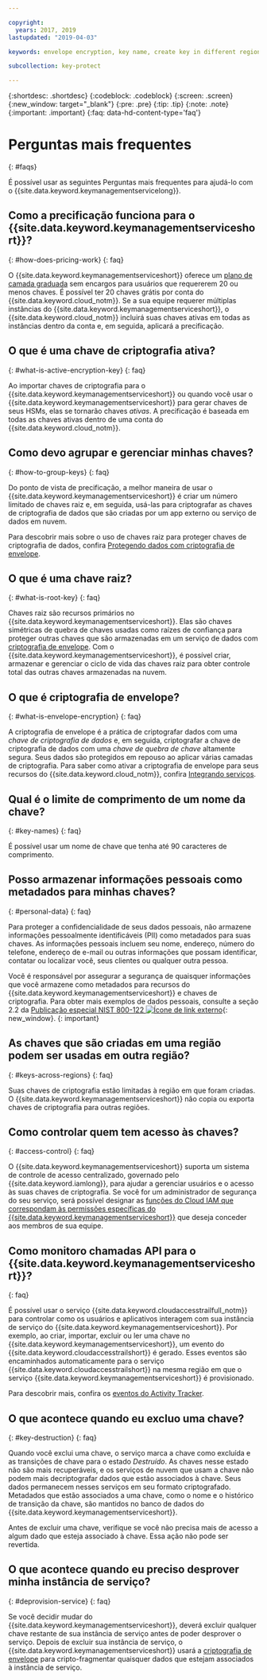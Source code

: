 ```yaml
---

copyright:
  years: 2017, 2019
lastupdated: "2019-04-03"

keywords: envelope encryption, key name, create key in different region, delete service instance

subcollection: key-protect

---
```


{:shortdesc: .shortdesc}
{:codeblock: .codeblock}
{:screen: .screen}
{:new_window: target="_blank"}
{:pre: .pre}
{:tip: .tip}
{:note: .note}
{:important: .important}
{:faq: data-hd-content-type='faq'}

# Perguntas mais frequentes
{: #faqs}

É possível usar as seguintes Perguntas mais frequentes para ajudá-lo com o {{site.data.keyword.keymanagementservicelong}}.

## Como a precificação funciona para o {{site.data.keyword.keymanagementserviceshort}}?
{: #how-does-pricing-work}
{: faq}

O {{site.data.keyword.keymanagementserviceshort}} oferece um [plano de camada graduada](https://{DomainName}/catalog/services/key-protect) sem encargos para usuários que requererem 20 ou menos chaves. É possível ter 20 chaves grátis por conta do {{site.data.keyword.cloud_notm}}. Se a sua equipe requerer múltiplas instâncias do {{site.data.keyword.keymanagementserviceshort}}, o {{site.data.keyword.cloud_notm}} incluirá suas chaves ativas em todas as instâncias dentro da conta e, em seguida, aplicará a precificação. 

## O que é uma chave de criptografia ativa?
{: #what-is-active-encryption-key}
{: faq}

Ao importar chaves de criptografia para o {{site.data.keyword.keymanagementserviceshort}} ou quando você usar o {{site.data.keyword.keymanagementserviceshort}} para gerar chaves de seus HSMs, elas se tornarão chaves _ativas_. A precificação é baseada em todas as chaves ativas dentro de uma conta do {{site.data.keyword.cloud_notm}}. 

## Como devo agrupar e gerenciar minhas chaves?
{: #how-to-group-keys}
{: faq}

Do ponto de vista de precificação, a melhor maneira de usar o {{site.data.keyword.keymanagementserviceshort}} é criar um número limitado de chaves raiz e, em seguida, usá-las para criptografar as chaves de criptografia de dados que são criadas por um app externo ou serviço de dados em nuvem. 

Para descobrir mais sobre o uso de chaves raiz para proteger chaves de criptografia de dados, confira [Protegendo dados com criptografia de envelope](/docs/services/key-protect?topic=key-protect-envelope-encryption).

## O que é uma chave raiz?
{: #what-is-root-key}
{: faq}

Chaves raiz são recursos primários no {{site.data.keyword.keymanagementserviceshort}}. Elas são chaves simétricas de quebra de chaves usadas como raízes de confiança para proteger outras chaves que são armazenadas em um serviço de dados com [criptografia de envelope](/docs/services/key-protect?topic=key-protect-envelope-encryption). Com o {{site.data.keyword.keymanagementserviceshort}}, é possível criar,
armazenar e gerenciar o ciclo de vida das chaves raiz para obter controle total das outras chaves armazenadas na nuvem. 

## O que é criptografia de envelope?
{: #what-is-envelope-encryption}
{: faq}

A criptografia de envelope é a prática de criptografar dados com uma _chave de criptografia de dados_ e, em seguida, criptografar a chave de criptografia de dados com uma _chave de quebra de chave_ altamente segura.  Seus dados são protegidos em repouso ao aplicar várias camadas de criptografia. Para saber como ativar a criptografia de envelope para seus recursos do {{site.data.keyword.cloud_notm}}, confira [Integrando serviços](/docs/services/key-protect?topic=key-protect-integrate-services).

## Qual é o limite de comprimento de um nome da chave?
{: #key-names}
{: faq}

É possível usar um nome de chave que tenha até 90 caracteres de comprimento.

## Posso armazenar informações pessoais como metadados para minhas chaves?
{: #personal-data}
{: faq}

Para proteger a confidencialidade de seus dados pessoais, não armazene informações pessoalmente identificáveis (PII) como metadados para suas chaves. As informações pessoais incluem seu nome, endereço, número do telefone, endereço de e-mail ou outras informações que possam identificar, contatar ou localizar você, seus clientes ou qualquer outra pessoa.

Você é responsável por assegurar a segurança de quaisquer informações que você armazene como metadados para recursos do {{site.data.keyword.keymanagementserviceshort}} e chaves de criptografia. Para obter mais exemplos de dados pessoais, consulte a seção 2.2 da [Publicação especial NIST 800-122 ![Ícone de link externo](../../icons/launch-glyph.svg "Ícone de link externo")](https://www.nist.gov/publications/guide-protecting-confidentiality-personally-identifiable-information-pii){: new_window}.
{: important}

## As chaves que são criadas em uma região podem ser usadas em outra região?
{: #keys-across-regions}
{: faq}

Suas chaves de criptografia estão limitadas à região em que foram criadas. O {{site.data.keyword.keymanagementserviceshort}} não copia ou exporta chaves de criptografia para outras regiões.

## Como controlar quem tem acesso às chaves?
{: #access-control}
{: faq}

O {{site.data.keyword.keymanagementserviceshort}} suporta um sistema de controle de acesso centralizado, governado pelo {{site.data.keyword.iamlong}}, para ajudar a gerenciar usuários e o acesso às suas chaves de criptografia. Se você for um administrador de segurança do seu serviço, será possível designar as [funções do Cloud IAM que correspondam às permissões específicas do {{site.data.keyword.keymanagementserviceshort}}](/docs/services/key-protect?topic=key-protect-manage-access#roles) que deseja conceder aos membros de sua equipe.

## Como monitoro chamadas API para o {{site.data.keyword.keymanagementserviceshort}}?
{: faq}

É possível usar o serviço {{site.data.keyword.cloudaccesstrailfull_notm}} para controlar como os usuários e aplicativos interagem com sua instância de serviço do {{site.data.keyword.keymanagementserviceshort}}. Por exemplo, ao criar, importar, excluir ou ler uma chave no {{site.data.keyword.keymanagementserviceshort}}, um evento do {{site.data.keyword.cloudaccesstrailshort}} é gerado. Esses eventos são encaminhados automaticamente para o serviço {{site.data.keyword.cloudaccesstrailshort}} na mesma
região em que o serviço {{site.data.keyword.keymanagementserviceshort}} é provisionado.

Para descobrir mais, confira os [eventos do Activity Tracker](/docs/services/key-protect?topic=key-protect-activity-tracker-events).

## O que acontece quando eu excluo uma chave?
{: #key-destruction}
{: faq}

Quando você exclui uma chave, o serviço marca a chave como excluída e as transições de chave para o estado _Destruído_. As chaves nesse estado não são mais recuperáveis, e os serviços de nuvem que usam a chave não podem mais decriptografar dados que estão associados à chave. Seus dados permanecem nesses serviços em seu formato criptografado. Metadados que estão associados a uma chave, como o nome e o histórico de transição da chave, são mantidos no banco de dados do {{site.data.keyword.keymanagementserviceshort}}. 

Antes de excluir uma chave, verifique se você não precisa mais de acesso a algum dado que esteja associado à chave. Essa ação não pode ser revertida.

## O que acontece quando eu preciso desprover minha instância de serviço?
{: #deprovision-service}
{: faq}

Se você decidir mudar do {{site.data.keyword.keymanagementserviceshort}}, deverá excluir qualquer chave restante de sua instância de serviço antes de poder desprover o serviço. Depois de excluir sua instância de serviço, o {{site.data.keyword.keymanagementserviceshort}} usará a [criptografia de envelope](/docs/services/key-protect?topic=key-protect-envelope-encryption) para cripto-fragmentar quaisquer dados que estejam associados à instância de serviço. 
